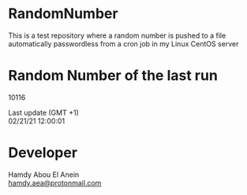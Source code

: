 # RandomNumber    
This is a test repository where a random number is pushed to a file automatically passwordless from a cron job in my Linux CentOS server    
# Random Number of the last run   
10116
      
Last update (GMT +1)    
02/21/21 12:00:01
# Developer    
Hamdy Abou El Anein   
hamdy.aea@protonmail.com
